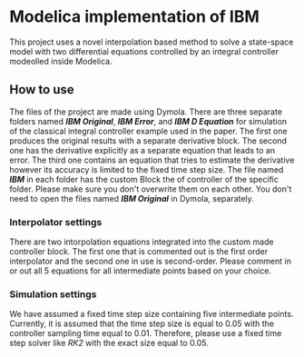 # Modelica implementation of IBM
This project uses a novel interpolation based method to solve a state-space model with two differential equations controlled by an integral controller modeolled inside Modelica.

## How to use
The files of the project are made using Dymola. There are three separate folders named __*IBM Original*__, __*IBM Error*__, and __*IBM D Equation*__ for simulation of the classical integral controller example used in the paper. The first one produces the original results with a separate derivative block. The second one has the derivative explicitly as a separate equation that leads to an error. The third one contains an equation that tries to estimate the derivative however its accuracy is limited to the fixed time step size.
The file named __*IBM*__ in each folder has the custom Block the of controller of the specific folder. Please make sure you don't overwrite them on each other.
You don't need to open the files named __*IBM Original*__ in Dymola, separately.

### Interpolator settings
There are two intorpolation equations integrated into the custom made controller block. The first one that is commented out is the first order interpolator and the second one in use is second-order. Please comment in or out all 5 equations for all intermediate points based on your choice.

### Simulation settings

We have assumed a fixed time step size containing five intermediate points. Currently, it is assumed that the time step size is equal to 0.05 with the controller sampling time equal to 0.01. Therefore, please use a fixed time step solver like *RK2* with the exact size equal to 0.05.
